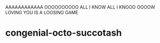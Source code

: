 ###
###
###
AAAAAAAAAAAA 
OOOOOOOOOO
ALL I KNOW
ALL I KNOOO OOOOW
LOVING YOU IS A LOOSING GAME
# congenial-octo-succotash

